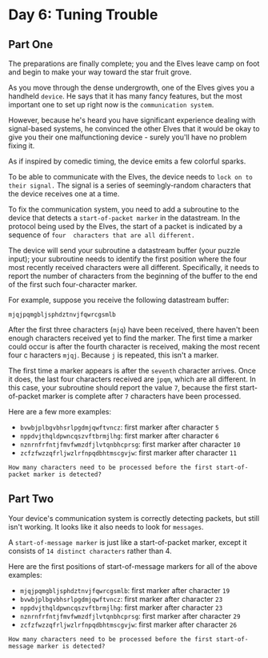 # Day 6: Tuning Trouble

## Part One

The preparations are finally complete; you and the Elves leave camp on foot and begin to make your way toward the star 
fruit grove.

As you move through the dense undergrowth, one of the Elves gives you a handheld `device`. He says that it has many fancy 
features, but the most important one to set up right now is the `communication system`.

However, because he's heard you have significant experience dealing with signal-based systems, he convinced the other 
Elves that it would be okay to give you their one malfunctioning device - surely you'll have no problem fixing it.

As if inspired by comedic timing, the device emits a few colorful sparks.

To be able to communicate with the Elves, the device needs to `lock on to their signal.` The signal is a series of 
seemingly-random characters that the device receives one at a time.

To fix the communication system, you need to add a subroutine to the device that detects a `start-of-packet marker` in 
the datastream. In the protocol being used by the Elves, the start of a packet is indicated by a sequence of `four 
characters that are all different.`

The device will send your subroutine a datastream buffer (your puzzle input); your subroutine needs to identify the 
first position where the four most recently received characters were all different. Specifically, it needs to report 
the number of characters from the beginning of the buffer to the end of the first such four-character marker.

For example, suppose you receive the following datastream buffer:
```
mjqjpqmgbljsphdztnvjfqwrcgsmlb
```

After the first three characters (`mjq`) have been received, there haven't been enough characters received yet to find the
marker. The first time a marker could occur is after the fourth character is received, making the most recent four c
haracters `mjqj`. Because `j` is repeated, this isn't a marker.

The first time a marker appears is after the `seventh` character arrives. Once it does, the last four characters received 
are `jpqm`, which are all different. In this case, your subroutine should report the value `7`, because the first 
start-of-packet marker is complete after `7` characters have been processed.

Here are a few more examples:

- `bvwbjplbgvbhsrlpgdmjqwftvncz`: first marker after character `5`
- `nppdvjthqldpwncqszvftbrmjlhg`: first marker after character `6`
- `nznrnfrfntjfmvfwmzdfjlvtqnbhcprsg`: first marker after character `10`
- `zcfzfwzzqfrljwzlrfnpqdbhtmscgvjw`: first marker after character `11`

`How many characters need to be processed before the first start-of-packet marker is detected?`


## Part Two 

Your device's communication system is correctly detecting packets, but still isn't working. It looks like it also needs 
to look for `messages`.

A `start-of-message marker` is just like a start-of-packet marker, except it consists of `14 distinct characters` rather 
than 4.

Here are the first positions of start-of-message markers for all of the above examples:
- `mjqjpqmgbljsphdztnvjfqwrcgsmlb`: first marker after character `19`
- `bvwbjplbgvbhsrlpgdmjqwftvncz`: first marker after character `23`
- `nppdvjthqldpwncqszvftbrmjlhg`: first marker after character `23`
- `nznrnfrfntjfmvfwmzdfjlvtqnbhcprsg`: first marker after character `29`
- `zcfzfwzzqfrljwzlrfnpqdbhtmscgvjw`: first marker after character `26`

`How many characters need to be processed before the first start-of-message marker is detected?`
